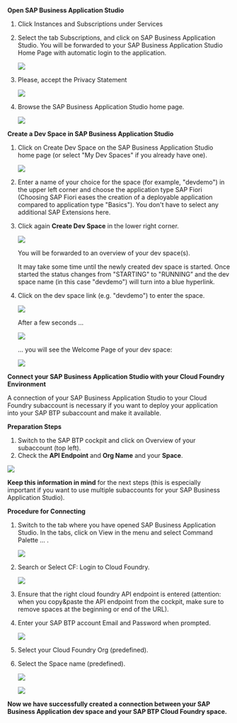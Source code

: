 
**Open SAP Business Application Studio**

1. Click Instances and Subscriptions under Services

2. Select the tab Subscriptions, and click on SAP Business Application Studio. You will be forwarded to your SAP Business Application Studio Home Page with automatic login to the application.

   ![](../images/Open_BAS.png)

3. Please, accept the Privacy Statement

   ![](../images/BAS_Privacy_Statment.png)

4. Browse the SAP Business Application Studio home page.

   ![](/images/Browse_BAS.png)


**Create a Dev Space in SAP Business Application Studio**

1. Click on Create Dev Space on the SAP Business Application Studio home page (or select "My Dev Spaces" if you already have one).

   ![](../images/Create_Dev_Space.png)


2. Enter a name of your choice for the space (for example, "devdemo") in the upper left corner and choose the application type SAP Fiori (Choosing SAP Fiori eases the creation of a deployable application compared to application type "Basics"). You don't have to select any additional SAP Extensions here. 


3. Click again **Create Dev Space** in the lower right corner. 

   ![](../images/Create_New_Dev_Space.png)
   
   You will be forwarded to an overview of your dev space(s).

   It may take some time until the newly created dev space is started. Once started the status changes from "STARTING" to "RUNNING” and the dev space name (in this case "devdemo") will turn into a blue hyperlink.
   

4. Click on the dev space link (e.g. "devdemo") to enter the space.

   ![](../images/Start_Devspace.png)

   After a few seconds ...

   ![](../images/Start_BAS.png)

   ... you will see the Welcome Page of your dev space:

   ![](../images/BAS_initial.png)


**Connect your SAP Business Application Studio with your Cloud Foundry Environment**

A connection of your SAP Business Application Studio to your Cloud Foundry subaccount is necessary if you want to deploy your application into your SAP BTP subaccount and make it available. 

**Preparation Steps** 

1. Switch to the SAP BTP cockpit and click on Overview of your subaccount (top left).
2. Check the **API Endpoint** and **Org Name** and your **Space**.

 ![](../images/API_Endpoint.png)
 

**Keep this information in mind** for the next steps (this is especially important if you want to use multiple subaccounts for your SAP Business Application Studio).

 

**Procedure for Connecting**

1. Switch to the tab where you have opened SAP Business Application Studio. In the tabs, click on View in the menu and select Command Palette ... .

   ![](../images/Command_Palette.png)

2. Search or Select CF: Login to Cloud Foundry.

   ![](../images/Login_CF.png)
 
3. Ensure that the right cloud foundry API endpoint is entered (attention: when you copy&paste the API endpoint from the cockpit, make sure to remove spaces at the beginning or end of the URL).

4. Enter your SAP BTP account Email and Password when prompted. 

   ![](../images/Enter_email.png)

5. Select your Cloud Foundry Org (predefined).

6. Select the Space name (predefined).

   ![](../images/CF_Target.png)

   ![](../images/Logged_in.png)


**Now we have successfully created a connection between your SAP Business Application dev space and your SAP BTP Cloud Foundry space.**
 

 
